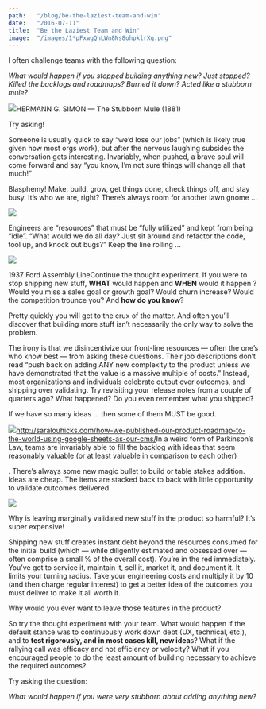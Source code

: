 ```yaml
---
path:	"/blog/be-the-laziest-team-and-win"
date:	"2016-07-11"
title:	"Be the Laziest Team and Win"
image:	"/images/1*pFxwgQhLWn8Ns8ohpklrXg.png"
---
```


I often challenge teams with the following question:

*What would happen if you stopped building anything new? Just stopped? Killed the backlogs and roadmaps? Burned it down? Acted like a stubborn mule?*

![](/images/1*pFxwgQhLWn8Ns8ohpklrXg.png)HERMANN G. SIMON — The Stubborn Mule (1881)

Try asking!

Someone is usually quick to say “we’d lose our jobs” (which is likely true given how most orgs work), but after the nervous laughing subsides the conversation gets interesting. Invariably, when pushed, a brave soul will come forward and say “you know, I’m not sure things will change all that much!”

Blasphemy! Make, build, grow, get things done, check things off, and stay busy. It’s who we are, right? There’s always room for another lawn gnome …

![](/images/1*YVKxBy5UVhm_7TqtM5sBlQ.png)

Engineers are “resources” that must be “fully utilized” and kept from being “idle”. “What would we do all day? Just sit around and refactor the code, tool up, and knock out bugs?” Keep the line rolling …

![](/images/1*pNkisQVNZtARLm9L2GcV2g.png)

1937 Ford Assembly LineContinue the thought experiment. If you were to stop shipping new stuff, **WHAT** would happen and **WHEN** would it happen ? Would you miss a sales goal or growth goal? Would churn increase? Would the competition trounce you? And **how do you know**?

Pretty quickly you will get to the crux of the matter. And often you’ll discover that building more stuff isn’t necessarily the only way to solve the problem.

The irony is that we disincentivize our front-line resources — often the one’s who know best — from asking these questions. Their job descriptions don’t read “push back on adding ANY new complexity to the product unless we have demonstrated that the value is a massive multiple of costs.” Instead, most organizations and individuals celebrate output over outcomes, and shipping over validating. Try revisiting your release notes from a couple of quarters ago? What happened? Do you even remember what you shipped?

If we have so many ideas … then some of them MUST be good.

![](/images/1*W6IKuM0gqkkpSmOYHHISzQ.png)<http://saralouhicks.com/how-we-published-our-product-roadmap-to-the-world-using-google-sheets-as-our-cms/>In a weird form of Parkinson’s Law, teams are invariably able to fill the backlog with ideas that seem reasonably valuable (or at least valuable in comparison to each other)

. There’s always some new magic bullet to build or table stakes addition. Ideas are cheap. The items are stacked back to back with little opportunity to validate outcomes delivered.

![](/images/1*jgAybmCcKRPL7TeOAxsU_g.png)

Why is leaving marginally validated new stuff in the product so harmful? It’s super expensive!

Shipping new stuff creates instant debt beyond the resources consumed for the initial build (which — while diligently estimated and obsessed over — often comprise a small % of the overall cost). You’re in the red immediately. You’ve got to service it, maintain it, sell it, market it, and document it. It limits your turning radius. Take your engineering costs and multiply it by 10 (and then charge regular interest) to get a better idea of the outcomes you must deliver to make it all worth it.

Why would you ever want to leave those features in the product?

So try the thought experiment with your team. What would happen if the default stance was to continuously work down debt (UX, technical, etc.), and to **test rigorously, and in most cases kill, new idea**s? What if the rallying call was efficacy and not efficiency or velocity? What if you encouraged people to do the least amount of building necessary to achieve the required outcomes?

Try asking the question:

*What would happen if you were very stubborn about adding anything new?*

